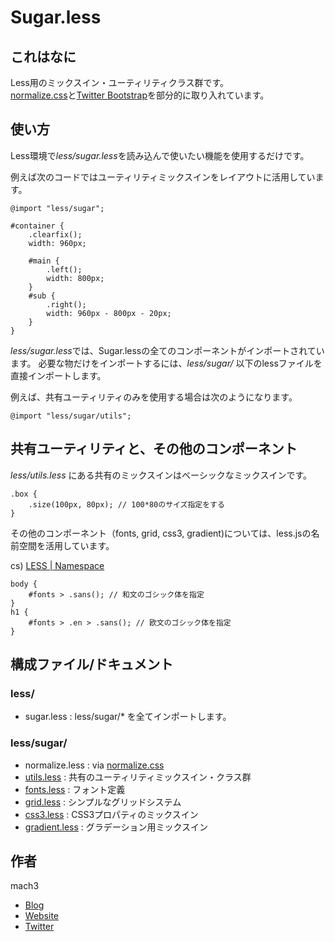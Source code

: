 # Sugar.less

## これはなに

Less用のミックスイン・ユーティリティクラス群です。  
[normalize.css](http://necolas.github.com/normalize.css)と[Twitter Bootstrap](http://twitter.github.com/bootstrap/)を部分的に取り入れています。

## 使い方

Less環境で*less/sugar.less*を読み込んで使いたい機能を使用するだけです。

例えば次のコードではユーティリティミックスインをレイアウトに活用しています。

```
@import "less/sugar";

#container {
	.clearfix();
	width: 960px;

	#main {
		.left();
		width: 800px;
	}
	#sub {
		.right();
		width: 960px - 800px - 20px;
	}
}
```

*less/sugar.less*では、Sugar.lessの全てのコンポーネントがインポートされています。
必要な物だけをインポートするには、*less/sugar/* 以下のlessファイルを直接インポートします。

例えば、共有ユーティリティのみを使用する場合は次のようになります。

```
@import "less/sugar/utils";
```

## 共有ユーティリティと、その他のコンポーネント

*less/utils.less* にある共有のミックスインはベーシックなミックスインです。

```
.box {
	.size(100px, 80px); // 100*80のサイズ指定をする
}
```

その他のコンポーネント（fonts, grid, css3, gradient)については、less.jsの名前空間を活用しています。

cs) [LESS | Namespace](http://lesscss.org/#-namespaces)

```
body {
	#fonts > .sans(); // 和文のゴシック体を指定
}
h1 {
	#fonts > .en > .sans(); // 欧文のゴシック体を指定
}
```

## 構成ファイル/ドキュメント


### less/

- sugar.less : less/sugar/* を全てインポートします。


### less/sugar/

- normalize.less : via [normalize.css](http://necolas.github.com/normalize.css/)
- [utils.less](./docs/utils.md) : 共有のユーティリティミックスイン・クラス群
- [fonts.less](./docs/fonts.md) : フォント定義
- [grid.less](./docs/grid.md) : シンプルなグリッドシステム
- [css3.less](./docs/css3.md) : CSS3プロパティのミックスイン 
- [gradient.less](./docs/gradient.md) : グラデーション用ミックスイン 


## 作者

mach3

- [Blog](http://blog.mach3.jp)
- [Website](http://www.mach3.jp)
- [Twitter](http://twitter.com/mach3ss)


